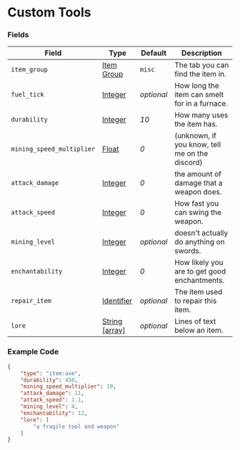 # Custom Tools

### Fields

   Field   | Type | Default | Description
-----------|------|---------|-------------
`item_group`| [Item Group](../../data_types/item_groups) | `misc` | The tab you can find the item in.
`fuel_tick` | [Integer](../submodules/apoli-docs/docs/data_types/integer.md) | *optional* | How long the item can smelt for in a furnace.
`durability` | [Integer](../submodules/apoli-docs/docs/data_types/integer.md) | *10* | How many uses the item has.
`mining_speed_multiplier` | [Float](../submodules/apoli-docs/docs/data_types/float.md) | *0* | (unknown, if you know, tell me on the discord)
`attack_damage` | [Integer](../submodules/apoli-docs/docs/data_types/integer.md) | *0* | the amount of damage that a weapon does.
`attack_speed` | [Integer](../submodules/apoli-docs/docs/data_types/integer.md) | *0* | How fast you can swing the weapon.
`mining_level` | [Integer](../submodules/apoli-docs/docs/data_types/integer.md) | *optional* | doesn't actually do anything on swords.
`enchantability` | [Integer](../submodules/apoli-docs/docs/data_types/integer.md) | *0* | How likely you are to get good enchantments.
`repair_item` | [Identifier](../submodules/apoli-docs/docs/data_types/identifier.md) | *optional* | The item used to repair this item.
`lore` | [String [array]](../submodules/apoli-docs/docs/data_types/string.md) | *optional* | Lines of text below an item.

### Example Code

```json
{
    "type": "item:axe",
    "durability": 450,
    "mining_speed_multiplier": 10,
    "attack_damage": 11,
    "attack_speed": 1.1,
    "mining_level": 4,
    "enchantability": 12,
    "lore": [
        "a fragile tool and weapon"
    ]
}
```

